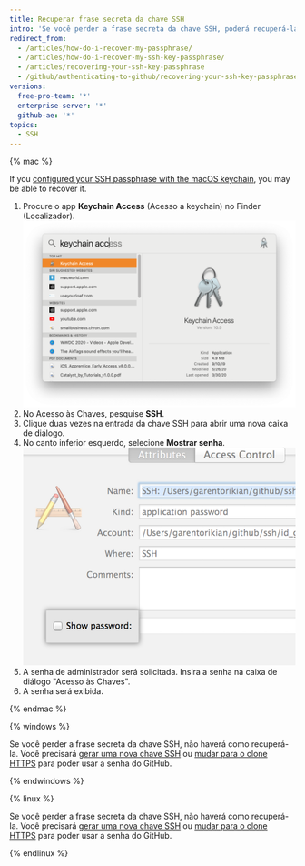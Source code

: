 ```yaml
---
title: Recuperar frase secreta da chave SSH
intro: 'Se você perder a frase secreta da chave SSH, poderá recuperá-la ou gerar uma nova, dependendo do sistema operacional usado.'
redirect_from:
  - /articles/how-do-i-recover-my-passphrase/
  - /articles/how-do-i-recover-my-ssh-key-passphrase/
  - /articles/recovering-your-ssh-key-passphrase
  - /github/authenticating-to-github/recovering-your-ssh-key-passphrase
versions:
  free-pro-team: '*'
  enterprise-server: '*'
  github-ae: '*'
topics:
  - SSH
---
```

{% mac %}

If you [configured your SSH passphrase with the macOS keychain](/articles/working-with-ssh-key-passphrases#saving-your-passphrase-in-the-keychain), you may be able to recover it.

1. Procure o app **Keychain Access** (Acesso a keychain) no Finder (Localizador). ![Barra de pesquisa do Spotlight](/assets/images/help/setup/keychain-access.png)
2. No Acesso às Chaves, pesquise **SSH**.
3. Clique duas vezes na entrada da chave SSH para abrir uma nova caixa de diálogo.
4. No canto inferior esquerdo, selecione **Mostrar senha**. ![Caixa de diálogo Acesso às Chaves](/assets/images/help/setup/keychain_show_password_dialog.png)
5. A senha de administrador será solicitada. Insira a senha na caixa de diálogo "Acesso às Chaves".
6. A senha será exibida.

{% endmac %}

{% windows %}

Se você perder a frase secreta da chave SSH, não haverá como recuperá-la. Você precisará [gerar uma nova chave SSH](/articles/generating-a-new-ssh-key-and-adding-it-to-the-ssh-agent) ou [mudar para o clone HTTPS](/github/getting-started-with-github/managing-remote-repositories) para poder usar a senha do GitHub.

{% endwindows %}

{% linux %}

Se você perder a frase secreta da chave SSH, não haverá como recuperá-la. Você precisará [gerar uma nova chave SSH](/articles/generating-a-new-ssh-key-and-adding-it-to-the-ssh-agent) ou [mudar para o clone HTTPS](/github/getting-started-with-github/about-remote-repositories/#cloning-with-https-urls) para poder usar a senha do GitHub.

{% endlinux %}
